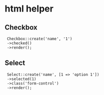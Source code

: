 # html helper

## Checkbox

     Checkbox::create('name', '1')
     ->checked()
     ->render();

## Select

     Select::create('name', [1 => 'option 1'])
     ->selected(1)
     ->class('form-control')
     ->render();

